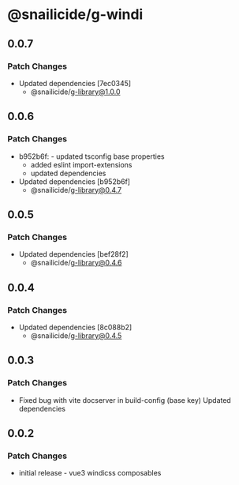 # @snailicide/g-windi

## 0.0.7

### Patch Changes

-   Updated dependencies [7ec0345]
    -   @snailicide/g-library@1.0.0

## 0.0.6

### Patch Changes

-   b952b6f: - updated tsconfig base properties
    -   added eslint import-extensions
    -   updated dependencies
-   Updated dependencies [b952b6f]
    -   @snailicide/g-library@0.4.7

## 0.0.5

### Patch Changes

-   Updated dependencies [bef28f2]
    -   @snailicide/g-library@0.4.6

## 0.0.4

### Patch Changes

-   Updated dependencies [8c088b2]
    -   @snailicide/g-library@0.4.5

## 0.0.3

### Patch Changes

-   Fixed bug with vite docserver in build-config (base key) Updated dependencies

## 0.0.2

### Patch Changes

-   initial release - vue3 windicss composables
